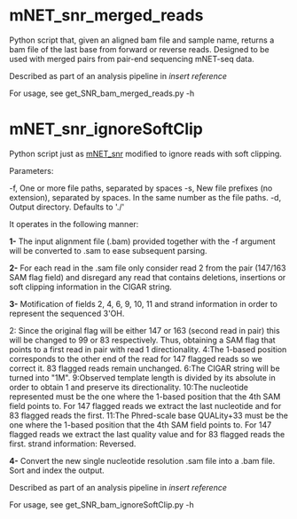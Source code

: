 # mNET_snr_merged_reads

Python script that, given an aligned bam file and sample name, returns a bam file of the last base from forward or reverse reads. Designed to be used with merged pairs from pair-end sequencing mNET-seq data.

Described as part of an analysis pipeline in *insert reference*

For usage, see get_SNR_bam_merged_reads.py -h


# mNET_snr_ignoreSoftClip

Python script just as [mNET_snr](https://github.com/tomasgomes/mNET_snr) modified to ignore reads with soft clipping.

Parameters:

-f, One or more file paths, separated by spaces
-s, New file prefixes (no extension), separated by spaces. In the same number as the file paths.
-d, Output directory. Defaults to './'


It operates in the following manner:

**1-** The input alignment file (.bam) provided together with the -f argument will be converted to .sam to ease subsequent parsing.

**2-** For each read in the .sam file only consider read 2 from the pair (147/163 SAM flag field) and disregard any read that contains deletions, insertions or soft clipping information in the CIGAR string.

**3-** Motification of fields 2, 4, 6, 9, 10, 11 and strand information in order to represent the sequenced 3'OH.

  2: Since the original flag will be either 147 or 163 (second read in pair) this will be changed to 99 or 83 respectively. Thus, obtaining a SAM flag that points to a first read in pair with read 1 directionality.
  4:The 1-based position corresponds to the other end of the read for 147 flagged reads so we correct it. 83 flagged reads remain unchanged.
  6:The CIGAR string will be turned into "1M".
  9:Observed template length is divided by its absolute in order to obtain 1 and preserve its directionality.
  10:The nucleotide represented must be the one where the 1-based position that the 4th SAM field points to. For 147 flagged reads we extract the last nucleotide and for 83 flagged reads the first.
  11:The Phred-scale base QUALity+33 must be the one where the 1-based position that the 4th SAM field points to. For 147 flagged reads we extract the last quality value and for 83 flagged reads the first.
  strand information: Reversed.
  
 **4-** Convert the new single nucleotide resolution .sam file into a .bam file. Sort and index the output.
 
 


Described as part of an analysis pipeline in *insert reference*

For usage, see get_SNR_bam_ignoreSoftClip.py -h
